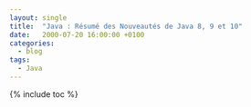 ```yaml
---
layout: single
title:  "Java : Résumé des Nouveautés de Java 8, 9 et 10"
date:   2000-07-20 16:00:00 +0100
categories:
  - blog
tags:
  - Java
---
```


{% include toc %}
